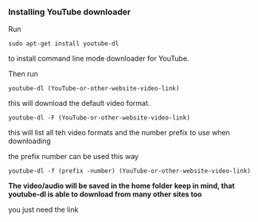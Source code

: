 ### Installing YouTube downloader

Run
```
sudo apt-get install youtube-dl
```
to install command line mode downloader for YouTube.

Then run
```
youtube-dl (YouTube-or-other-website-video-link)
```

this will download the default video format.

```
youtube-dl -F (YouTube-or-other-website-video-link)
```
this will list all teh video formats and the number prefix to use when downloading

the prefix number can be used this way

```
youtube-dl -f (prefix -number) (YouTube-or-other-website-video-link)
```
**The video/audio will be saved in the home folder**
**keep in mind, that youtube-dl is able to download from many other sites too**

you just need the link